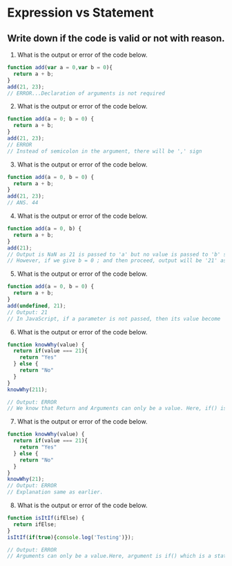# Expression vs Statement

## Write down if the code is valid or not with reason.

1. What is the output or error of the code below.

```js
function add(var a = 0,var b = 0){
  return a + b;
}
add(21, 23);
// ERROR...Declaration of arguments is not required
```

2. What is the output or error of the code below.

```js
function add(a = 0; b = 0) {
  return a + b;
}
add(21, 23);
// ERROR
// Instead of semicolon in the argument, there will be ',' sign
```

3. What is the output or error of the code below.

```js
function add(a = 0, b = 0) {
  return a + b;
}
add(21, 23);
// ANS. 44
```

4. What is the output or error of the code below.

```js
function add(a = 0, b) {
  return a + b;
}
add(21);
// Output is NaN as 21 is passed to 'a' but no value is passed to 'b' so 'b' is undefined and undefined + 21 => NaN.
// However, if we give b = 0 ; and then proceed, output will be '21' as then a = 21 and 'b' will be assigned with '0'.
```

5. What is the output or error of the code below.

```js
function add(a = 0, b = 0) {
  return a + b;
}
add(undefined, 21);
// Output: 21
// In JavaScript, if a parameter is not passed, then its value become 'undefined' or we can also say that if 'undefined' is passed, then it is treated as if nothing has been passed and hence, the respective parameter takes it's corresponding default value.Here, a = 0; b = 21;
```

6. What is the output or error of the code below.

```js
function knowWhy(value) {
  return if(value === 21){
    return "Yes"
  } else {
    return "No"
  }
}
knowWhy(211);

// Output: ERROR
// We know that Return and Arguments can only be a value. Here, if() is a statement, not a value(or expression).Hence, the error.
```


7. What is the output or error of the code below.

```js
function knowWhy(value) {
  return if(value === 21){
    return "Yes"
  } else {
    return "No"
  }
}
knowWhy(21);
// Output: ERROR
// Explanation same as earlier.
```

8. What is the output or error of the code below.

```js
function isItIf(ifElse) {
  return ifElse;
}
isItIf(if(true){console.log('Testing')});

// Output: ERROR
// Arguments can only be a value.Here, argument is if() which is a statement not an expression.
```
